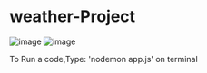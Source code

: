 # weather-Project

![image](https://user-images.githubusercontent.com/78257712/178120334-f9269aca-48dc-40a4-aa4c-595266f2a0aa.png)
![image](https://user-images.githubusercontent.com/78257712/178120352-cb565c89-165c-4b57-80e6-24e902d00eec.png)

To Run a code,Type: 'nodemon app.js' on terminal
